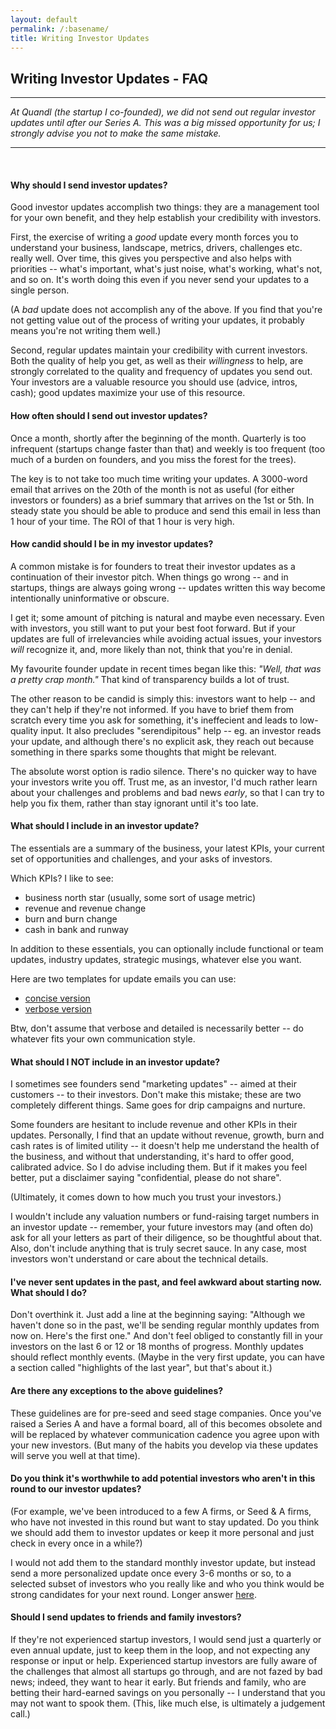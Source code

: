 ```yaml
---
layout: default
permalink: /:basename/
title: Writing Investor Updates
---
```

## Writing Investor Updates - FAQ

----

*At Quandl (the startup I co-founded), we did not send out regular investor updates until after our Series A.  This was a big missed opportunity for us; I strongly advise you not to make the same mistake.*

----

<br/>

#### Why should I send investor updates?

Good investor updates accomplish two things: they are a management tool for your own benefit, and they help establish your credibility with investors.

First, the exercise of writing a *good* update every month forces you to understand your business, landscape, metrics, drivers, challenges etc. really well.  Over time, this gives you perspective and also helps with priorities -- what's important, what's just noise, what's working, what's not, and so on.  It's worth doing this even if you never send your updates to a single person.

(A *bad* update does not accomplish any of the above.  If you find that you're not getting value out of the process of writing your updates, it probably means you're not writing them well.)

Second, regular updates maintain your credibility with current investors.  Both the quality of help you get, as well as their *willingness* to help, are strongly correlated to the quality and frequency of updates you send out.  Your investors are a valuable resource you should use (advice, intros, cash); good updates maximize your use of this resource.


#### How often should I send out investor updates?

Once a month, shortly after the beginning of the month.  Quarterly is too infrequent (startups change faster than that) and weekly is too frequent (too much of a burden on founders, and you miss the forest for the trees).

The key is to not take too much time writing your updates.  A 3000-word email that arrives on the 20th of the month is not as useful (for either investors or founders) as a brief summary that arrives on the 1st or 5th.  In steady state you should be able to produce and send this email in less than 1 hour of your time.  The ROI of that 1 hour is very high. 


#### How candid should I be in my investor updates?

A common mistake is for founders to treat their investor updates as a continuation of their investor pitch.  When things go wrong -- and in startups, things are always going wrong -- updates written this way become intentionally uninformative or obscure.  

I get it; some amount of pitching is natural and maybe even necessary.  Even with investors, you still want to put your best foot forward.  But if your updates are full of irrelevancies while avoiding actual issues, your investors *will* recognize it, and, more likely than not, think that you're in denial.  

My favourite founder update in recent times began like this: *"Well, that was a pretty crap month."*  That kind of transparency builds a lot of trust.  

The other reason to be candid is simply this: investors want to help --  and they can't help if they're not informed.  If you have to brief them from scratch every time you ask for something, it's ineffecient and leads to low-quality input.  It also precludes "serendipitous" help -- eg. an investor reads your update, and although there's no explicit ask, they reach out because something in there sparks some thoughts that might be relevant.  

The absolute worst option is radio silence.  There's no quicker way to have your investors write you off.  Trust me, as an investor, I'd much rather learn about your challenges and problems and bad news *early*, so that I can try to help you fix them, rather than stay ignorant until it's too late.  


#### What should I include in an investor update?

The essentials are a summary of the business, your latest KPIs, your current set of opportunities and challenges, and your asks of investors.  

Which KPIs?  I like to see:

- business north star (usually, some sort of usage metric)  
- revenue and revenue change  
- burn and burn change  
- cash in bank and runway  

In addition to these essentials, you can optionally include functional or team updates, industry updates, strategic musings, whatever else you want.  

Here are two templates for update emails you can use:

- [concise version](/concise-investor-update)
- [verbose version](/verbose-investor-update)

Btw, don't assume that verbose and detailed is necessarily better -- do whatever fits your own communication style.  


#### What should I NOT include in an investor update?

I sometimes see founders send "marketing updates" -- aimed at their customers -- to their investors.  Don't make this mistake; these are two completely different things.  Same goes for drip campaigns and nurture.

Some founders are hesitant to include revenue and other KPIs in their updates.  Personally, I find that an update without revenue, growth, burn and cash rates is of limited utility -- it doesn't help me understand the health of the business, and without that understanding, it's hard to offer good, calibrated advice.  So I do advise including them.  But if it makes you feel better, put a disclaimer saying "confidential, please do not share".  

(Ultimately, it comes down to how much you trust your investors.)

I wouldn't include any valuation numbers or fund-raising target numbers in an investor update -- remember, your future investors may (and often do) ask for all your letters as part of their diligence, so be thoughtful about that.  Also, don't include anything that is truly secret sauce.  In any case, most investors won't understand or care about the technical details. 


#### I've never sent updates in the past, and feel awkward about starting now.  What should I do?

Don't overthink it.  Just add a line at the beginning saying: "Although we haven't done so in the past, we'll be sending regular monthly updates from now on.  Here's the first one."  And don't feel obliged to constantly fill in your investors on the last 6 or 12 or 18 months of progress.  Monthly updates should reflect monthly events.  (Maybe in the very first update, you can have a section called "highlights of the last year", but that's about it.)


#### Are there any exceptions to the above guidelines?

These guidelines are for pre-seed and seed stage companies.  Once you've raised a Series A and have a formal board, all of this becomes obsolete and will be replaced by whatever communication cadence you agree upon with your new investors.  (But many of the habits you develop via these updates will serve you well at that time).


#### Do you think it's worthwhile to add potential investors who aren't in this round to our investor updates? 

(For example, we've been introduced to a few A firms, or Seed & A firms, who have not invested in this round but want to stay updated. Do you think we should add them to investor updates or keep it more personal and just check in every once in a while?)

I would not add them to the standard monthly investor update, but instead send a more personalized update once every 3-6 months or so, to a selected subset of investors who you really like and who you think would be strong candidates for your next round.  Longer answer [here](/sharing-updates-with-potential-future-investors).


#### Should I send updates to friends and family investors?

If they're not experienced startup investors, I would send just a quarterly or even annual update, just to keep them in the loop, and not expecting any response or input or help.  Experienced startup investors are fully aware of the challenges that almost all startups go through, and are not fazed by bad news; indeed, they want to hear it early.  But friends and family, who are betting their hard-earned savings on you personally -- I understand that you may not want to spook them.  (This, like much else, is ultimately a judgement call.)  



<br/>
<br/>
<br/>
<br/>
